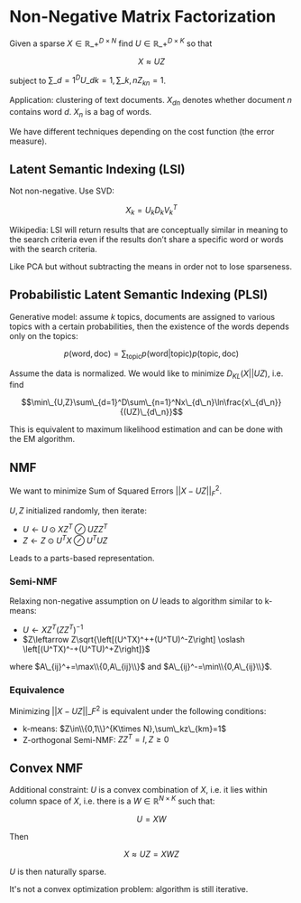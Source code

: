 Non-Negative Matrix Factorization
===

Given a sparse $X\in\mathbb{R}\_+^{D\times N}$ find $U\in\mathbb{R}\_+^{D\times K}$ so that

$$X\approx UZ$$

subject to $\sum\_{d=1}^DU\_{dk}=1,\sum\_{k,n}Z_{kn}=1$.

Application: clustering of text documents. $X_{dn}$ denotes whether document $n$ contains word $d$. $X_n$ is a bag of words.

We have different techniques depending on the cost function (the error measure).

Latent Semantic Indexing (LSI)
---

Not non-negative. Use SVD:

$$ X_k=U_kD_kV_k^T $$

Wikipedia: LSI will return results that are conceptually similar in meaning to the search criteria even if the results don’t share a specific word or words with the search criteria.

Like PCA but without subtracting the means in order not to lose sparseness.

Probabilistic Latent Semantic Indexing (PLSI)
---

Generative model: assume $k$ topics, documents are assigned to various topics with a certain probabilities, then the existence of the words depends only on the topics:

$$ p(\text{word},\text{doc})=\sum_\text{topic} p(\text{word}|\text{topic})p(\text{topic},\text{doc})$$

Assume the data is normalized. We would like to minimize $D_{KL}(X||UZ)$, i.e. find

$$\min\_{U,Z}\sum\_{d=1}^D\sum\_{n=1}^Nx\_{d\_n}\ln\frac{x\_{d\_n}}{(UZ)\_{d\_n}}$$

This is equivalent to maximum likelihood estimation and can be done with the EM algorithm.

NMF
---

We want to minimize Sum of Squared Errors $||X-UZ||_F^2$.

$U,Z$ initialized randomly, then iterate:

* $U\leftarrow U \odot XZ^T \oslash UZZ^T$
* $Z\leftarrow Z \odot U^TX \oslash U^TUZ$

Leads to a parts-based representation.

### Semi-NMF

Relaxing non-negative assumption on $U$ leads to algorithm similar to k-means:

* $U\leftarrow XZ^T(ZZ^T)^{-1}$
* $Z\leftarrow Z\sqrt{\left[(U^TX)^++(U^TU)^-Z\right] \oslash \left[(U^TX)^-+(U^TU)^+Z\right]}$

where $A\_{ij}^+=\max\\{0,A\_{ij}\\}$ and $A\_{ij}^-=\min\\{0,A\_{ij}\\}$.

### Equivalence

Minimizing $||X-UZ||\_F^2$ is equivalent under the following conditions:

* k-means: $Z\in\\{0,1\\}^{K\times N},\sum\_kz\_{km}=1$
* Z-orthogonal Semi-NMF: $ZZ^T=I,Z\geq0$

Convex NMF
---

Additional constraint: $U$ is a convex combination of $X$, i.e. it lies within column space of $X$, i.e. there is a $W\in\mathbb{R}^{N\times K}$ such that:

$$U=XW$$

Then

$$X\approx UZ=XWZ$$

$U$ is then naturally sparse.

It's not a convex optimization problem: algorithm is still iterative.
